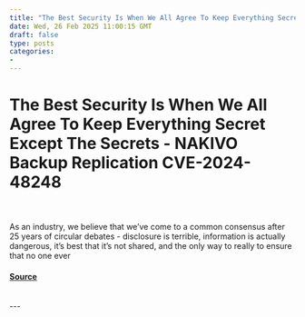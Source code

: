 ```yaml
---
title: "The Best Security Is When We All Agree To Keep Everything Secret Except The Secrets - NAKIVO Backup Replication CVE-2024-48248"
date: Wed, 26 Feb 2025 11:00:15 GMT
draft: false
type: posts
categories: 
- 
---
```

# The Best Security Is When We All Agree To Keep Everything Secret Except The Secrets - NAKIVO Backup Replication CVE-2024-48248

<br/>

<br/>
As an industry, we believe that we’ve come to a common consensus after 25 years of circular debates - disclosure is terrible, information is actually dangerous, it’s best that it’s not shared, and the only way to really to ensure that no one ever

#### [Source](https://labs.watchtowr.com/the-best-security-is-when-we-all-agree-to-keep-everything-secret-except-the-secrets-nakivo-backup-replication-cve-2024-48248/)

<br/>
---
